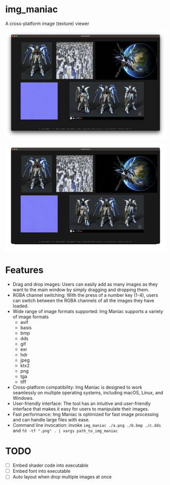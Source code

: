 # img_maniac
A cross-platform image (texture) viewer

![screenshot](https://github.com/AllenDang/img_maniac/blob/5a072a2e1c31b599cd53cb2515e279ce1d785ff6/screenshot/image_maniac_screenshot.png)

![demo](https://github.com/AllenDang/img_maniac/blob/5a072a2e1c31b599cd53cb2515e279ce1d785ff6/screenshot/demo_switch_rgba_channel.gif)

# Features
- Drag and drop images: Users can easily add as many images as they want to the main window by simply dragging and dropping them.
- RGBA channel switching: With the press of a number key (1-4), users can switch between the RGBA channels of all the images they have loaded.
- Wide range of image formats supported: Img Maniac supports a variety of image formats
    - avif 
    - basis 
    - bmp 
    - dds 
    - gif 
    - exr 
    - hdr 
    - jpeg 
    - ktx2 
    - png 
    - tga 
    - tiff 
- Cross-platform compatibility: Img Maniac is designed to work seamlessly on multiple operating systems, including macOS, Linux, and Windows.
- User-friendly interface: The tool has an intuitive and user-friendly interface that makes it easy for users to manipulate their images.
- Fast performance: Img Maniac is optimized for fast image processing and can handle large files with ease.
- Command line invocation: invoke `img_maniac ./a.png ./b.bmp ./c.dds` and `fd -tf ".png" . | xargs path_to_img_maniac`

# TODO
- [ ] Embed shader code into executable
- [ ] Embed font into executable
- [ ] Auto layout when drop multiple images at once
